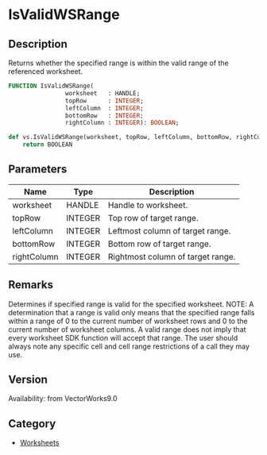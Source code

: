 # IsValidWSRange

## Description
Returns whether the specified range is within the valid range of the referenced worksheet.

```pascal
FUNCTION IsValidWSRange(
				worksheet   : HANDLE;
				topRow      : INTEGER;
				leftColumn  : INTEGER;
				bottomRow   : INTEGER;
				rightColumn : INTEGER): BOOLEAN;
```

```python
def vs.IsValidWSRange(worksheet, topRow, leftColumn, bottomRow, rightColumn):
    return BOOLEAN
```

## Parameters
|Name|Type|Description|
|---|---|---|
|worksheet|HANDLE|Handle to worksheet.|
|topRow|INTEGER|Top row of target range.|
|leftColumn|INTEGER|Leftmost column of target range.|
|bottomRow|INTEGER|Bottom row of target range.|
|rightColumn|INTEGER|Rightmost column of target range.|

## Remarks
Determines if specified range is valid for the specified worksheet.
NOTE: A determination that a range is valid only means that the specified range falls within a range of 0 to the current number of worksheet rows and 0 to the current number of worksheet columns. A valid range does not imply that every worksheet SDK function will accept that range. The user should always  note any specific cell and cell range restrictions of a call they may use.

## Version
Availability: from VectorWorks9.0

## Category
* [Worksheets](../Categories/Worksheets.md)
